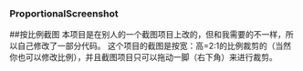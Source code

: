 ### ProportionalScreenshot
##按比例截图
本项目是在别人的一个截图项目上改的，但和我需要的不一样，所以自己修改了一部分代码。
这个项目的截图是按宽：高=2:1的比例裁剪的（当然你也可以修改比例），并且截图项目只可以拖动一脚（右下角）来进行裁剪。

